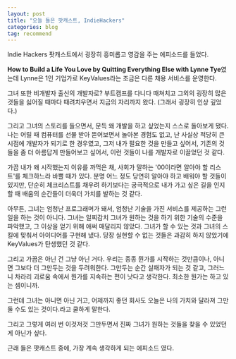 ```yaml
---
layout: post
title: "오늘 들은 팟캐스트, IndieHackers"
categories: blog
tag: recommend
---
```


Indie Hackers 팟캐스트에서 굉장히 흥미롭고 영감을 주는 에피소드를 들었다.

**How to Build a Life You Love by Quitting Everything Else with Lynne Tye**였는데 Lynne은 1인 기업가로 KeyValues라는 조금은 다른 채용 서비스를 운영한다.

그녀 또한 비개발자 출신의 개발자로? 부트캠프를 다니다 때쳐치고 그외의 굉장히 많은 것들을 싫어질 때마다 때려치우면서 지금의 자리까지 왔다. (그래서 굉장히 인상 깊었다.)

그리고 그녀의 스토리를 들으면서, 문득 왜 개발을 하고 싶었는지 스스로 돌아보게 됐다. 나는 어릴 때 컴퓨터를 선물 받아 뜯어보면서 놀아본 경험도 없고, 난 사실상 적당히 큰 시점에 개발자가 되기로 한 경우였고, 그저 내가 필요한 것을 만들고 싶어서, 기존의 것들을 좀 더 아름답게 만들어보고 싶어서, 이런 것들이 나를 개발자로 이끌었던 것 같다.

가끔 내가 왜 시작했는지 이유를 까먹은 채, 사회가 말하는 '00이라면 알아야 할 리스트'를 체크하느라 바쁠 때가 있다. 분명 어느 정도 당연히 알아야 하고 배워야 할 것들이 있지만, 단순히 체크리스트를 채우려 하기보다는 궁극적으로 내가 가고 싶은 길을 인지할 때 배움의 순간들이 더욱더 가치를 발하는 것 같다.

아무튼, 그녀는 엄청난 프로그래머가 돼서, 엄청난 기술을 가진 서비스를 제공하는 그런 일을 하는 것이 아니다. 그녀는 일찌감치 그녀가 원하는 것을 하기 위한 기술의 수준을 파악했고, 그 이상을 얻기 위해 애써 매달리지 않았다. 그녀가 할 수 있는 것과 그녀의 스킬에 맞춰서 아이디어를 구현해 냈다. 당장 실현할 수 없는 것들은 과감히 하지 않았기에 KeyValues가 탄생했던 것 같다.

그리고 가끔은 아닌 건 그냥 아닌 거다. 우리는 종종 뭔가를 시작하는 것만큼이나, 아니면 그보다 더 그만두는 것을 두려워한다.
그만두는 순간 실패자가 되는 것 같고, 그러느니 차라리 괴로움 속에서 뭔가를 지속하는 편이 낫다고 생각한다. 최소한 뭔가는 하고 있는 셈이니까.

그런데 그녀는 아니면 아닌 거고, 어제까지 좋던 회사도 오늘은 나의 가치와 달라져 그만둘 수도 있는 것이다.라고 쿨하게 말한다.

그리고 그렇게 여러 번 이것저것 그만두면서 진짜 그녀가 원하는 것들을 찾을 수 있었던 게 아닌가 싶다.

근래 들은 팟캐스트 중에, 가장 계속 생각하게 되는 에피소드 였다.

